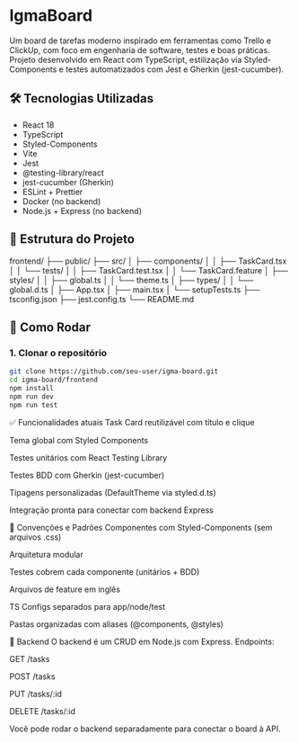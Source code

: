 # IgmaBoard

Um board de tarefas moderno inspirado em ferramentas como Trello e ClickUp, com foco em engenharia de software, testes e boas práticas. Projeto desenvolvido em React com TypeScript, estilização via Styled-Components e testes automatizados com Jest e Gherkin (jest-cucumber).

## 🛠️ Tecnologias Utilizadas

- React 18
- TypeScript
- Styled-Components
- Vite
- Jest
- @testing-library/react
- jest-cucumber (Gherkin)
- ESLint + Prettier
- Docker (no backend)
- Node.js + Express (no backend)

## 📁 Estrutura do Projeto
frontend/
├── public/
├── src/
│ ├── components/
│ │ ├── TaskCard.tsx
│ │ └── tests/
│ │ ├── TaskCard.test.tsx
│ │ └── TaskCard.feature
│ ├── styles/
│ │ ├── global.ts
│ │ └── theme.ts
│ ├── types/
│ │ └── global.d.ts
│ ├── App.tsx
│ ├── main.tsx
│ └── setupTests.ts
├── tsconfig.json
├── jest.config.ts
└── README.md

## 🚀 Como Rodar

### 1. Clonar o repositório

```bash
git clone https://github.com/seu-user/igma-board.git
cd igma-board/frontend
npm install
npm run dev
npm run test
```
✅ Funcionalidades atuais
 Task Card reutilizável com título e clique

 Tema global com Styled Components

 Testes unitários com React Testing Library

 Testes BDD com Gherkin (jest-cucumber)

 Tipagens personalizadas (DefaultTheme via styled.d.ts)

 Integração pronta para conectar com backend Express

📌 Convenções e Padrões
Componentes com Styled-Components (sem arquivos .css)

Arquitetura modular

Testes cobrem cada componente (unitários + BDD)

Arquivos de feature em inglês

TS Configs separados para app/node/test

Pastas organizadas com aliases (@components, @styles)

🧱 Backend
O backend é um CRUD em Node.js com Express. Endpoints:

GET /tasks

POST /tasks

PUT /tasks/:id

DELETE /tasks/:id

Você pode rodar o backend separadamente para conectar o board à API.